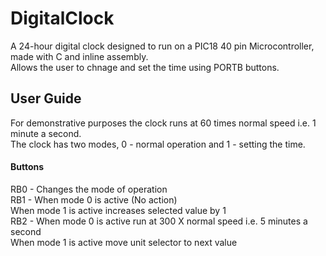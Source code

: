 # DigitalClock
A 24-hour digital clock designed to run on a PIC18 40 pin Microcontroller, made with C and inline assembly.  
Allows the user to chnage and set the time using PORTB buttons.  

## User Guide

For demonstrative purposes the clock runs at 60 times normal speed i.e. 1 minute a second.  
The clock has two modes, 0 - normal operation and 1 - setting the time.

#### Buttons

RB0 - Changes the mode of operation  
RB1 - When mode 0 is active (No action)    
      When mode 1 is active increases selected value by 1     
RB2 - When mode 0 is active run at 300 X normal speed i.e. 5 minutes a second   
      When mode 1 is active move unit selector to next value


